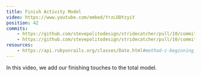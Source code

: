 ```yaml
---
title: Finish Activity Model
video: https://www.youtube.com/embed/YrzLODYzyiY
position: 42
commits:
    - https://github.com/stevepolitodesign/stridecatcher/pull/10/commits/6dd4852515966eb0b1cbf4ec8bc947ea5d04966a
    - https://github.com/stevepolitodesign/stridecatcher/pull/10/commits/b030dae648be03a8dd4f1bac5171500190a30998
resources:
    - https://api.rubyonrails.org/classes/Date.html#method-c-beginning_of_week
---
```

In this video, we add our finishing touches to the total model.